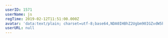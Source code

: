```yaml
---
userID: 1571
userName: js
regTime: 2019-02-12T11:51:00.000Z
avatar: 'data:text/plain; charset=utf-8;base64,NDA0IHBhZ2Ugbm90IGZvdW5kCg=='
userURL: null
---
```



